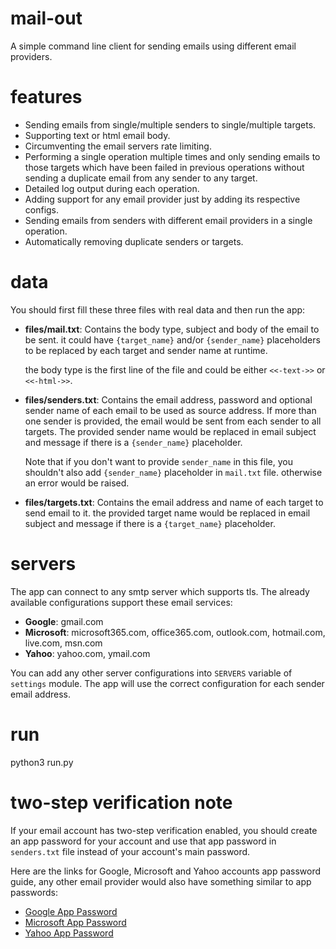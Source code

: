 # mail-out
A simple command line client for sending emails using different email providers.

# features
- Sending emails from single/multiple senders to single/multiple targets.
- Supporting text or html email body.
- Circumventing the email servers rate limiting.
- Performing a single operation multiple times and only sending emails to those
  targets which have been failed in previous operations without sending a duplicate
  email from any sender to any target.
- Detailed log output during each operation.
- Adding support for any email provider just by adding its respective configs.
- Sending emails from senders with different email providers in a single operation.
- Automatically removing duplicate senders or targets.

# data
You should first fill these three files with real data and then run the app:
- **files/mail.txt**: Contains the body type, subject and body of the email to be sent. 
  it could have `{target_name}` and/or `{sender_name}` placeholders to be replaced by 
  each target and sender name at runtime.

  the body type is the first line of the file and could be either `<<-text->>` or `<<-html->>`.
- **files/senders.txt**: Contains the email address, password and optional sender name of each 
  email to be used as source address. If more than one sender is provided, the email would be 
  sent from each sender to all targets.
  The provided sender name would be replaced in email subject and message if there is a
  `{sender_name}` placeholder. 

  Note that if you don't want to provide `sender_name` in this file, you shouldn't also 
  add `{sender_name}` placeholder in `mail.txt` file. otherwise an error would be raised.
- **files/targets.txt**: Contains the email address and name of each target to send email to it.
  the provided target name would be replaced in email subject and message if there is a 
  `{target_name}` placeholder.

# servers
The app can connect to any smtp server which supports tls. 
The already available configurations support these email services:
- **Google**: gmail.com
- **Microsoft**: microsoft365.com, office365.com, outlook.com, hotmail.com, live.com, msn.com
- **Yahoo**: yahoo.com, ymail.com

You can add any other server configurations into `SERVERS` variable of `settings` module.
The app will use the correct configuration for each sender email address.

# run
python3 run.py

# two-step verification note
If your email account has two-step verification enabled, you should create an app password
for your account and use that app password in `senders.txt` file instead of your account's 
main password.

Here are the links for Google, Microsoft and Yahoo accounts app password guide, any other email 
provider would also have something similar to app passwords:

- [Google App Password](https://support.google.com/accounts/answer/185833?hl=en)
- [Microsoft App Password](https://support.microsoft.com/en-us/account-billing/using-app-passwords-with-apps-that-don-t-support-two-step-verification-5896ed9b-4263-e681-128a-a6f2979a7944)
- [Yahoo App Password](https://help.yahoo.com/kb/SLN15241.html)
